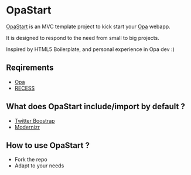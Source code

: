 # OpaStart

[OpaStart](https://github.com/Aqua-Ye/OpaStart) is an MVC template project to kick start your [Opa](http://opalang.org) webapp.

It is designed to respond to the need from small to big projects.

Inspired by HTML5 Boilerplate, and personal experience in Opa dev :)

## Reqirements

- [Opa](https://github.com/MLstate/opalang)
- [RECESS](https://github.com/twitter/recess)

## What does OpaStart include/import by default ?

- [Twitter Boostrap](https://github.com/twitter/bootstrap)
- [Modernizr](https://github.com/Modernizr/Modernizr)

## How to use OpaStart ?

- Fork the repo
- Adapt to your needs